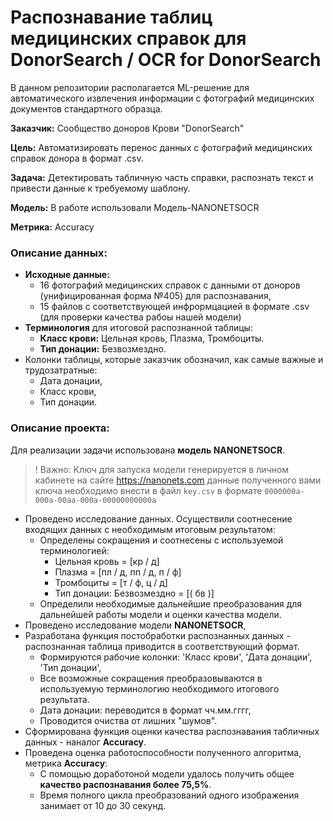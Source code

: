 # **Распознавание таблиц медицинских справок для DonorSearch / OCR for DonorSearch**
В данном репозитории располагается ML-решение для автоматического извлечения информации с фотографий медицинских документов стандартного образца.

**Заказчик:** Сообщество доноров Крови "DonorSearch"

**Цель:** Автоматизировать перенос данных с фотографий медицинских справок донора в формат .csv.

**Задача:** Детектировать табличную часть справки, распознать текст и привести данные к требуемому шаблону.

**Модель:** В работе использовали Модель-NANONETSOCR

**Метрика:** Accuracy

### **Описание данных:**
- **Исходные данные:**
  - 16 фотографий медицинских справок с данными от доноров (унифицированная форма №405) для распознавания, 
  - 15 файлов с соответствующей инфрормцацией в формате .csv (для проверки качества рабоы нашей модели)
- **Терминология** для итоговой распознанной таблицы:
  - **Класс крови:** Цельная кровь, Плазма, Тромбоциты. 
  - **Тип донации:** Безвозмездно.
- Колонки таблицы, которые заказчик обозначил, как самые важные и трудозатратные: 
  - Дата донации,
  - Класс крови,
  - Тип донации.

### **Описание проекта:**
Для реализации задачи использована **модель NANONETSOCR**. 
> ! Важно: Ключ для запуска модели генерируется в личном кабинете на сайте https://nanonets.com
> данные полученного вами ключа необходимо внести в файл `key.csv` в формате `0000000a-000a-00aa-000a-00000000000a`
- Проведено исследование данных. Осуществили соотнесение входящих данных с необходимым итоговым результатом:
  - Определены сокращения и соотнесены с используемой терминологией:
      - Цельная кровь = [кр / д]
      - Плазма = [пл / д, пп / д, п / ф]
      - Тромбоциты = [т / ф, ц / д]
      - Тип донации: Безвозмездно = [( бв )]
  - Определили необходимые дальнейшие преобразования для дальнейшей работы модели и оценки качества модели.
- Проведено исследование модели **NANONETSOCR**,
- Разработана функция постобработки распознанных данных - распознанная таблица приводится в соответствующий формат.
  - Формируются рабочие колонки: 'Класс крови', 'Дата донации', 'Тип донации',
  - Все возможные сокращения преобразовываются в используемую терминологию необходимого итогового результата.
  - Дата донации: переводится в формат чч.мм.гггг,
  - Проводится очиства от лишних "шумов".
- Сформирована функция оценки качества распознавания табличных данных - наналог **Accuracy**. 
- Проведена оценка работоспособности полученного алгоритма, метрика **Accuracy**:
  - С помощью доработоной модели удалось получить общее **качество распознавания более 75,5%**.
  - Время полного цикла преобразований одного изображения занимает от 10 до 30 секунд.
